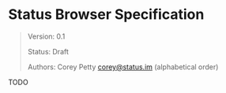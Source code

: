 # Status Browser Specification

> Version: 0.1
>
> Status: Draft
>
> Authors: Corey Petty [corey@status.im](mailto:corey@status.im) (alphabetical order)

TODO